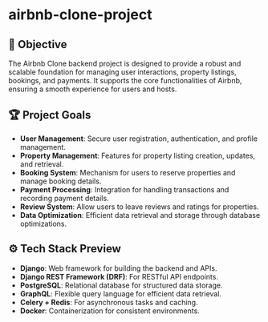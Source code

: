 # airbnb-clone-project

## 🚀 Objective
The Airbnb Clone backend project is designed to provide a robust and scalable foundation for managing user interactions, property listings, bookings, and payments. It supports the core functionalities of Airbnb, ensuring a smooth experience for users and hosts.

## 🏆 Project Goals
- **User Management**: Secure user registration, authentication, and profile management.
- **Property Management**: Features for property listing creation, updates, and retrieval.
- **Booking System**: Mechanism for users to reserve properties and manage booking details.
- **Payment Processing**: Integration for handling transactions and recording payment details.
- **Review System**: Allow users to leave reviews and ratings for properties.
- **Data Optimization**: Efficient data retrieval and storage through database optimizations.

## ⚙️ Tech Stack Preview
- **Django**: Web framework for building the backend and APIs.
- **Django REST Framework (DRF)**: For RESTful API endpoints.
- **PostgreSQL**: Relational database for structured data storage.
- **GraphQL**: Flexible query language for efficient data retrieval.
- **Celery + Redis**: For asynchronous tasks and caching.
- **Docker**: Containerization for consistent environments.
